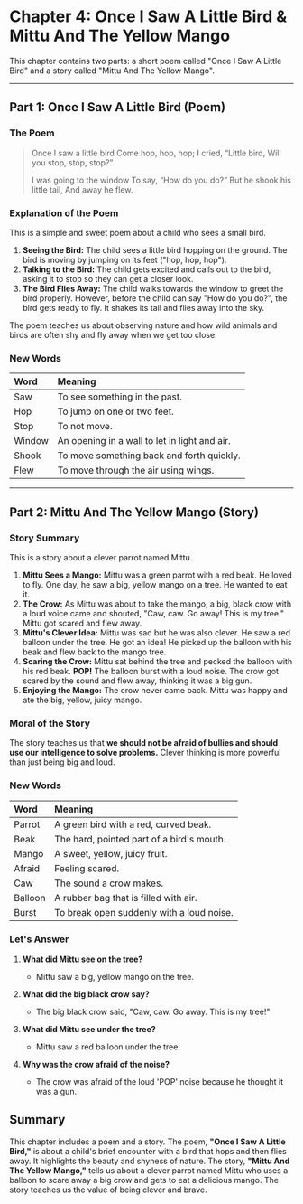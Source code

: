 # Chapter 4: Once I Saw A Little Bird & Mittu And The Yellow Mango

This chapter contains two parts: a short poem called "Once I Saw A Little Bird" and a story called "Mittu And The Yellow Mango".

---

## Part 1: Once I Saw A Little Bird (Poem)

### The Poem

> Once I saw a little bird
> Come hop, hop, hop;
> I cried, “Little bird,
> Will you stop, stop, stop?”
>
> I was going to the window
> To say, “How do you do?”
> But he shook his little tail,
> And away he flew.

### Explanation of the Poem

This is a simple and sweet poem about a child who sees a small bird.

1.  **Seeing the Bird:** The child sees a little bird hopping on the ground. The bird is moving by jumping on its feet ("hop, hop, hop").
2.  **Talking to the Bird:** The child gets excited and calls out to the bird, asking it to stop so they can get a closer look.
3.  **The Bird Flies Away:** The child walks towards the window to greet the bird properly. However, before the child can say "How do you do?", the bird gets ready to fly. It shakes its tail and flies away into the sky.

The poem teaches us about observing nature and how wild animals and birds are often shy and fly away when we get too close.

### New Words

| Word | Meaning |
| :--- | :--- |
| Saw | To see something in the past. |
| Hop | To jump on one or two feet. |
| Stop | To not move. |
| Window | An opening in a wall to let in light and air. |
| Shook | To move something back and forth quickly. |
| Flew | To move through the air using wings. |

---

## Part 2: Mittu And The Yellow Mango (Story)

### Story Summary

This is a story about a clever parrot named Mittu.

1.  **Mittu Sees a Mango:** Mittu was a green parrot with a red beak. He loved to fly. One day, he saw a big, yellow mango on a tree. He wanted to eat it.
2.  **The Crow:** As Mittu was about to take the mango, a big, black crow with a loud voice came and shouted, "Caw, caw. Go away! This is my tree." Mittu got scared and flew away.
3.  **Mittu's Clever Idea:** Mittu was sad but he was also clever. He saw a red balloon under the tree. He got an idea! He picked up the balloon with his beak and flew back to the mango tree.
4.  **Scaring the Crow:** Mittu sat behind the tree and pecked the balloon with his red beak. **POP!** The balloon burst with a loud noise. The crow got scared by the sound and flew away, thinking it was a big gun.
5.  **Enjoying the Mango:** The crow never came back. Mittu was happy and ate the big, yellow, juicy mango.

### Moral of the Story

The story teaches us that **we should not be afraid of bullies and should use our intelligence to solve problems.** Clever thinking is more powerful than just being big and loud.

### New Words

| Word | Meaning |
| :--- | :--- |
| Parrot | A green bird with a red, curved beak. |
| Beak | The hard, pointed part of a bird's mouth. |
| Mango | A sweet, yellow, juicy fruit. |
| Afraid | Feeling scared. |
| Caw | The sound a crow makes. |
| Balloon | A rubber bag that is filled with air. |
| Burst | To break open suddenly with a loud noise. |

### Let's Answer

1.  **What did Mittu see on the tree?**
    *   Mittu saw a big, yellow mango on the tree.

2.  **What did the big black crow say?**
    *   The big black crow said, "Caw, caw. Go away. This is my tree!"

3.  **What did Mittu see under the tree?**
    *   Mittu saw a red balloon under the tree.

4.  **Why was the crow afraid of the noise?**
    *   The crow was afraid of the loud 'POP' noise because he thought it was a gun.

## Summary

This chapter includes a poem and a story. The poem, **"Once I Saw A Little Bird,"** is about a child's brief encounter with a bird that hops and then flies away. It highlights the beauty and shyness of nature. The story, **"Mittu And The Yellow Mango,"** tells us about a clever parrot named Mittu who uses a balloon to scare away a big crow and gets to eat a delicious mango. The story teaches us the value of being clever and brave.
